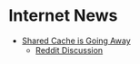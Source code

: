# Internet News

* [Shared Cache is Going Away](https://www.jefftk.com/p/shared-cache-is-going-away)
  * [Reddit Discussion](https://www.reddit.com/r/programming/comments/dr3l2l/shared_cache_is_going_away/)

